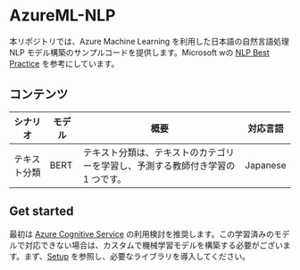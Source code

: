 # AzureML-NLP

本リポジトリでは、Azure Machine Learning を利用した日本語の自然言語処理 NLP モデル構築のサンプルコードを提供します。Microsoft  wの [NLP Best Practice](https://github.com/microsoft/nlp-recipes) を参考にしています。

## コンテンツ

| シナリオ                              |  モデル | 概要 |対応言語|
|-------------------------|  ------------------- |-------|---|
|テキスト分類                     |BERT| テキスト分類は、テキストのカテゴリーを学習し、予測する教師付き学習の 1 つです。 |Japanese|

## Get started

最初は [Azure Cognitive Service](https://azure.microsoft.com/ja-jp/services/cognitive-services/) の利用検討を推奨します。この学習済みのモデルで対応できない場合は、カスタムで機械学習モデルを構築する必要がございます。まず、[Setup](Setup.md) を参照し、必要なライブラリを導入してください。